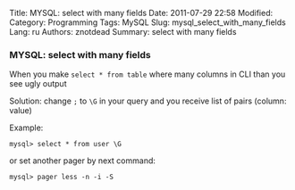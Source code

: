 Title: MYSQL: select with many fields
Date: 2011-07-29 22:58
Modified: 
Category: Programming
Tags: MySQL
Slug: mysql_select_with_many_fields
Lang: ru
Authors: znotdead
Summary: select with many fields

### MYSQL: select with many fields

When you make `select * from table` where many columns in CLI than you see ugly output

Solution:
change `;` to `\G` in your query and you receive list of pairs (column: value)

Example:
```
mysql> select * from user \G
```

or set another pager by next command:
```
mysql> pager less -n -i -S
```
